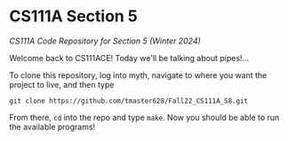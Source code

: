 # CS111A Section 5
_CS111A Code Repository for Section 5 (Winter 2024)_

Welcome back to CS111ACE! Today we'll be talking about pipes!... 

To clone this repository, log into myth, navigate to where you want the project to live, and then type

`git clone https://github.com/tmaster628/Fall22_CS111A_S8.git`

From there, `cd` into the repo and type `make`. Now you should be able to run the available programs!
